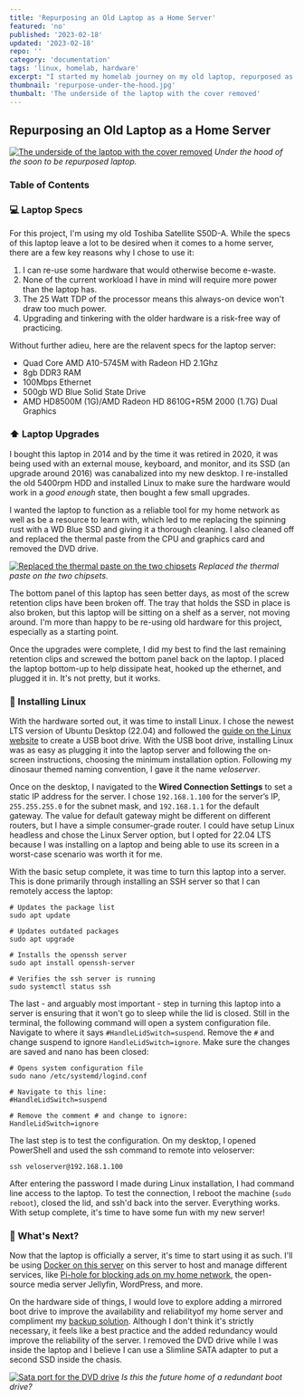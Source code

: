 ```yaml
---
title: 'Repurposing an Old Laptop as a Home Server'
featured: 'no'
published: '2023-02-18'
updated: '2023-02-18'
repo: ''
category: 'documentation'
tags: 'linux, homelab, hardware'
excerpt: "I started my homelab journey on my old laptop, repurposed as a home server."
thumbnail: 'repurpose-under-the-hood.jpg'
thumbalt: 'The underside of the laptop with the cover removed'
---
```


## Repurposing an Old Laptop as a Home Server

[![The underside of the laptop with the cover removed](repurpose-under-the-hood.jpg "Under the hood")](repurpose-under-the-hood.jpg)
*Under the hood of the soon to be repurposed laptop.*

### Table of Contents

### 💻 Laptop Specs

For this project, I'm using my old Toshiba Satellite S50D-A. While the specs of this laptop leave a lot to be desired when it comes to a home server, there are a few key reasons why I chose to use it:

1. I can re-use some hardware that would otherwise become e-waste.
2. None of the current workload I have in mind will require more power than the laptop has.
3. The 25 Watt TDP of the processor means this always-on device won't draw too much power.
4. Upgrading and tinkering with the older hardware is a risk-free way of practicing.

Without further adieu, here are the relavent specs for the laptop server:

 - Quad Core AMD A10-5745M with Radeon HD 2.1Ghz
 - 8gb DDR3 RAM
 - 100Mbps Ethernet
 - 500gb WD Blue Solid State Drive
 - AMD HD8500M (1G)/AMD Radeon HD 8610G+R5M 2000 (1.7G) Dual Graphics

### ⬆️ Laptop Upgrades

I bought this laptop in 2014 and by the time it was retired in 2020, it was being used with an external mouse, keyboard, and monitor, and its SSD (an upgrade around 2016) was canabalized into my new desktop. I re-installed the old 5400rpm HDD and installed Linux to make sure the hardware would work in a *good enough* state, then bought a few small upgrades. 

I wanted the laptop to function as a reliable tool for my home network as well as be a resource to learn with, which led to me replacing the spinning rust with a WD Blue SSD and giving it a thorough cleaning. I also cleaned off and replaced the thermal paste from the CPU and graphics card and removed the DVD drive. 

[![Replaced the thermal paste on the two chipsets](repurpose-cleaning-the-chipsets.jpg "Cleaned and ready for some fresh thermal paste")](repurpose-cleaning-the-chipsets.jpg)
*Replaced the thermal paste on the two chipsets.*

The bottom panel of this laptop has seen better days, as most of the screw retention clips have been broken off. The tray that holds the SSD in place is also broken, but this laptop will be sitting on a shelf as a server, not moving around. I'm more than happy to be re-using old hardware for this project, especially as a starting point.

Once the upgrades were complete, I did my best to find the last remaining retention clips and screwed the bottom panel back on the laptop. I placed the laptop bottom-up to help dissipate heat, hooked up the ethernet, and plugged it in. It's not pretty, but it works.

### 🐧 Installing Linux 

With the hardware sorted out, it was time to install Linux. I chose the newest LTS version of Ubuntu Desktop (22.04) and followed the [guide on the Linux website](https://ubuntu.com/tutorials/create-a-usb-stick-on-windows#1-overview) to create a USB boot drive. With the USB boot drive, installing Linux was as easy as plugging it into the laptop server and following the on-screen instructions, choosing the minimum installation option. Following my dinosaur themed naming convention, I gave it the name *veloserver*.

Once on the desktop, I navigated to the **Wired Connection Settings** to set a static IP address for the server. I chose `192.168.1.100` for the server’s IP, `255.255.255.0` for the subnet mask, and `192.168.1.1` for the default gateway. The value for default gateway might be different on different routers, but I have a simple consumer-grade router. I could have setup Linux headless and chose the Linux Server option, but I opted for 22.04 LTS because I was installing on a laptop and being able to use its screen in a worst-case scenario was worth it for me. 

With the basic setup complete, it was time to turn this laptop into a server. This is done primarily through installing an SSH server so that I can remotely access the laptop:

``` 
# Updates the package list
sudo apt update

# Updates outdated packages
sudo apt upgrade

# Installs the openssh server 
sudo apt install openssh-server

# Verifies the ssh server is running
sudo systemctl status ssh
```

The last - and arguably most important - step in turning this laptop into a server is ensuring that it won't go to sleep while the lid is closed. Still in the terminal, the following command will open a system configuration file. Navigate to where it says `#HandleLidSwitch=suspend`. Remove the `#` and change suspend to ignore `HandleLidSwitch=ignore`. Make sure the changes are saved and nano has been closed:

```
# Opens system configuration file
sudo nano /etc/systemd/logind.conf

# Navigate to this line:
#HandleLidSwitch=suspend

# Remove the comment # and change to ignore:
HandleLidSwitch=ignore
```

The last step is to test the configuration. On my desktop, I opened PowerShell and used the ssh command to remote into veloserver:

```
ssh veloserver@192.168.1.100
```

After entering the password I made during Linux installation, I had command line access to the laptop. To test the connection, I reboot the machine (`sudo reboot`), closed the lid, and ssh'd back into the server. Everything works. With setup complete, it's time to have some fun with my new server!

### 🙋 What's Next?

Now that the laptop is officially a server, it's time to start using it as such. I'll be using [Docker on this server](/posts/running-docker-in-my-homelab) on this server to host and manage different services, like [Pi-hole for blocking ads on my home network](/posts/blocking-ads-on-my-home-network), the open-source media server Jellyfin, WordPress, and more. 

On the hardware side of things, I would love to explore adding a mirrored boot drive to improve the availability and reliabilityof my home server and compliment my [backup solution](/posts/storage-and-backup). Although I don't think it's strictly necessary, it feels like a best practice and the added redundancy would improve the reliability of the server. I removed the DVD drive while I was inside the laptop and I believe I can use a Slimline SATA adapter to put a second SSD inside the chasis. 

[![Sata port for the DVD drive](repurpose-slimline-sata-port.jpg "Slimline SATA port")](repurpose-slimline-sata-port.jpg)
*Is this the future home of a redundant boot drive?*

